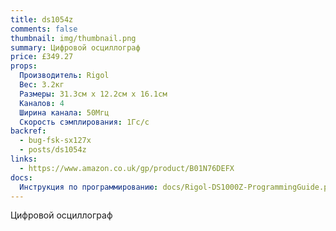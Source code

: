 ```yaml
---
title: ds1054z
comments: false
thumbnail: img/thumbnail.png
summary: Цифровой осциллограф
price: £349.27
props:
  Производитель: Rigol
  Вес: 3.2кг
  Размеры: ‎31.3см x 12.2см x 16.1см
  Каналов: 4
  Ширина канала: 50Мгц
  Скорость сэмплирования: 1Гс/с  
backref: 
  - bug-fsk-sx127x
  - posts/ds1054z
links:
  - https://www.amazon.co.uk/gp/product/B01N76DEFX
docs:
  Инструкция по программированию: docs/Rigol-DS1000Z-ProgrammingGuide.pdf
---
```

Цифровой осциллограф